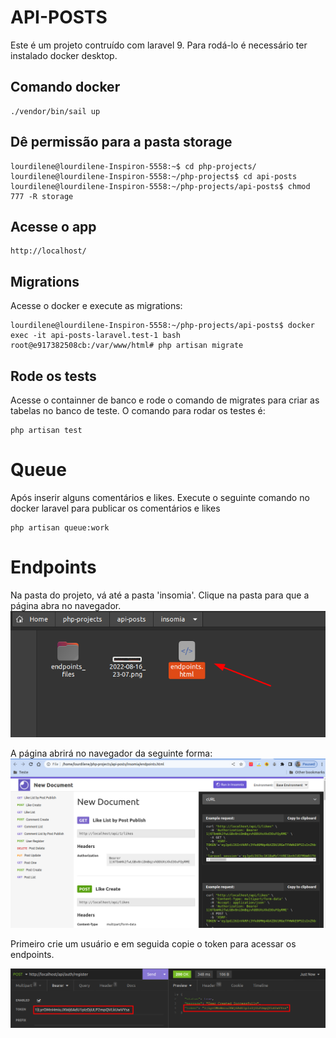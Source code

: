 # API-POSTS

Este é um projeto contruído com laravel 9. Para rodá-lo é necessário ter instalado docker desktop.


## Comando docker

    ./vendor/bin/sail up

## Dê permissão para a pasta storage

    lourdilene@lourdilene-Inspiron-5558:~$ cd php-projects/
    lourdilene@lourdilene-Inspiron-5558:~/php-projects$ cd api-posts
    lourdilene@lourdilene-Inspiron-5558:~/php-projects/api-posts$ chmod 777 -R storage

## Acesse o app

    http://localhost/

## Migrations
Acesse o docker e execute as migrations:

    lourdilene@lourdilene-Inspiron-5558:~/php-projects/api-posts$ docker exec -it api-posts-laravel.test-1 bash      
    root@e917382508cb:/var/www/html# php artisan migrate

## Rode os tests
Acesse o containner de banco e rode o comando de migrates para criar as tabelas no banco de teste. 
O comando para rodar os testes é:

    php artisan test

# Queue
Após inserir alguns comentários e likes. Execute o seguinte comando no docker laravel para publicar os comentários e likes

    php artisan queue:work 

# Endpoints
Na pasta do projeto, vá até a pasta 'insomia'. Clique na pasta para que a página abra no navegador. 
![](insomia/2022-08-16_23-27.png)

A página abrirá no navegador da seguinte forma:
![](insomia/2022-08-16_23-27_1.png)

Primeiro crie um usuário e em seguida copie o token para acessar os endpoints.

![](insomia/2022-08-16_23-07.png)






